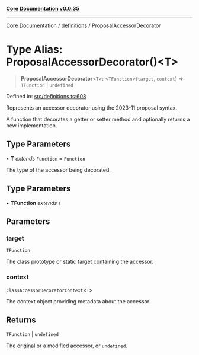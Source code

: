 [**Core Documentation v0.0.35**](../../README.md)

***

[Core Documentation](../../modules.md) / [definitions](../README.md) / ProposalAccessorDecorator

# Type Alias: ProposalAccessorDecorator()\<T\>

> **ProposalAccessorDecorator**\<`T`\>: \<`TFunction`\>(`target`, `context`) => `TFunction` \| `undefined`

Defined in: [src/definitions.ts:608](https://github.com/stonemjs/core/blob/83759020101bdf94fc7c7a0d8609e63689d57c0f/src/definitions.ts#L608)

Represents an accessor decorator using the 2023-11 proposal syntax.

A function that decorates a getter or setter method and optionally returns a new implementation.

## Type Parameters

• **T** *extends* `Function` = `Function`

The type of the accessor being decorated.

## Type Parameters

• **TFunction** *extends* `T`

## Parameters

### target

`TFunction`

The class prototype or static target containing the accessor.

### context

`ClassAccessorDecoratorContext`\<`T`\>

The context object providing metadata about the accessor.

## Returns

`TFunction` \| `undefined`

The original or a modified accessor, or `undefined`.
